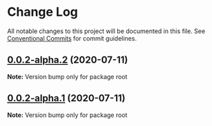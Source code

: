 # Change Log

All notable changes to this project will be documented in this file.
See [Conventional Commits](https://conventionalcommits.org) for commit guidelines.

## [0.0.2-alpha.2](https://github.com/blesstosam/lerna-demo/compare/v0.0.2-alpha.1...v0.0.2-alpha.2) (2020-07-11)

**Note:** Version bump only for package root





## [0.0.2-alpha.1](https://github.com/blesstosam/lerna-demo/compare/v0.0.2-alpha.0...v0.0.2-alpha.1) (2020-07-11)

**Note:** Version bump only for package root
